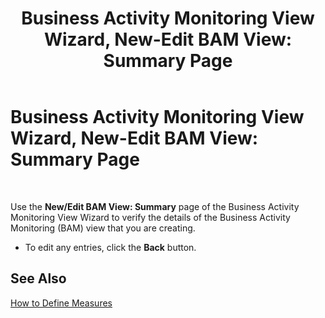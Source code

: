 ﻿---
title: 'Business Activity Monitoring View Wizard, New-Edit BAM View: Summary Page'
TOCTitle: 'Business Activity Monitoring View Wizard, New-Edit BAM View: Summary Page'
ms:assetid: 24bbc302-2623-4670-83c9-8c49cd88c328
ms:mtpsurl: https://msdn.microsoft.com/library/Aa559230(v=BTS.80)
ms:contentKeyID: 51526824
ms.date: 08/30/2017
mtps_version: v=BTS.80
f1_keywords:
- bts06.bam.workbook.viewwizard.summary
---

# Business Activity Monitoring View Wizard, New-Edit BAM View: Summary Page

 

Use the **New/Edit BAM View: Summary** page of the Business Activity Monitoring View Wizard to verify the details of the Business Activity Monitoring (BAM) view that you are creating.

  - To edit any entries, click the **Back** button.

## See Also

[How to Define Measures](https://msdn.microsoft.com/library/aa562124\(v=bts.80\))


